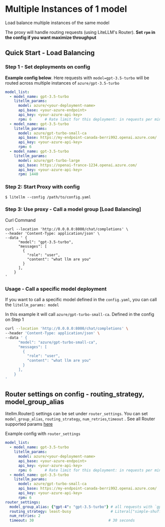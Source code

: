 # Multiple Instances of 1 model
Load balance multiple instances of the same model

The proxy will handle routing requests (using LiteLLM's Router). **Set `rpm` in the config if you want maximize throughput**
## Quick Start - Load Balancing
### Step 1 - Set deployments on config

**Example config below**. Here requests with `model=gpt-3.5-turbo` will be routed across multiple instances of `azure/gpt-3.5-turbo`
```yaml
model_list:
  - model_name: gpt-3.5-turbo
    litellm_params:
      model: azure/<your-deployment-name>
      api_base: <your-azure-endpoint>
      api_key: <your-azure-api-key>
      rpm: 6      # Rate limit for this deployment: in requests per minute (rpm)
  - model_name: gpt-3.5-turbo
    litellm_params:
      model: azure/gpt-turbo-small-ca
      api_base: https://my-endpoint-canada-berri992.openai.azure.com/
      api_key: <your-azure-api-key>
      rpm: 6
  - model_name: gpt-3.5-turbo
    litellm_params:
      model: azure/gpt-turbo-large
      api_base: https://openai-france-1234.openai.azure.com/
      api_key: <your-azure-api-key>
      rpm: 1440
```

### Step 2: Start Proxy with config

```shell
$ litellm --config /path/to/config.yaml
```

### Step 3: Use proxy - Call a model group [Load Balancing]
Curl Command
```shell
curl --location 'http://0.0.0.0:8000/chat/completions' \
--header 'Content-Type: application/json' \
--data ' {
      "model": "gpt-3.5-turbo",
      "messages": [
        {
          "role": "user",
          "content": "what llm are you"
        }
      ],
    }
'
```

### Usage - Call a specific model deployment
If you want to call a specific model defined in the `config.yaml`, you can call the `litellm_params: model`

In this example it will call `azure/gpt-turbo-small-ca`. Defined in the config on Step 1

```bash
curl --location 'http://0.0.0.0:8000/chat/completions' \
--header 'Content-Type: application/json' \
--data ' {
      "model": "azure/gpt-turbo-small-ca",
      "messages": [
        {
          "role": "user",
          "content": "what llm are you"
        }
      ],
    }
'
```

## Router settings on config - routing_strategy, model_group_alias

litellm.Router() settings can be set under `router_settings`. You can set `model_group_alias`, `routing_strategy`, `num_retries`,`timeout` . See all Router supported params [here](https://github.com/BerriAI/litellm/blob/1b942568897a48f014fa44618ec3ce54d7570a46/litellm/router.py#L64)

Example config with `router_settings`
```yaml
model_list:
  - model_name: gpt-3.5-turbo
    litellm_params:
      model: azure/<your-deployment-name>
      api_base: <your-azure-endpoint>
      api_key: <your-azure-api-key>
      rpm: 6      # Rate limit for this deployment: in requests per minute (rpm)
  - model_name: gpt-3.5-turbo
    litellm_params:
      model: azure/gpt-turbo-small-ca
      api_base: https://my-endpoint-canada-berri992.openai.azure.com/
      api_key: <your-azure-api-key>
      rpm: 6
router_settings:
  model_group_alias: {"gpt-4": "gpt-3.5-turbo"} # all requests with `gpt-4` will be routed to models with `gpt-3.5-turbo`
  routing_strategy: least-busy                  # Literal["simple-shuffle", "least-busy", "usage-based-routing", "latency-based-routing"]
  num_retries: 2
  timeout: 30                                  # 30 seconds
```